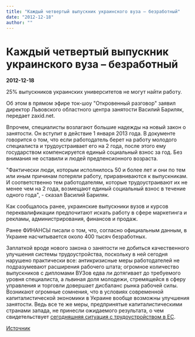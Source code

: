 ```yaml
---
title: "Каждый четвертый выпускник украинского вуза – безработный"
date: "2012-12-18"
author: ""
---
```


# Каждый четвертый выпускник украинского вуза – безработный

**2012-12-18** 

25% выпускников украинских университетов не могут найти работу.

Об этом в прямом эфире ток-шоу "Откровенный разговор" заявил директор Львовского областного центра занятости Василий Бариляк, передает zaxid.net.

Впрочем, специалисты возлагают большие надежды на новый закон о занятости. Он вступит в действие 1 января 2013 года. В документе говорится о том, что если работодатель берет на работу молодого специалиста и трудоустраивает его на 2 года, после этого ему государством компенсируется единый социальный взнос за год. Без внимания не оставили и людей предпенсионного возраста.

 "Фактически люди, которым исполнилось 50 и более лет и они по тем или иным причинам потеряли работу, приравниваются к выпускникам. И соответственно тем работодателям, которые трудоустраивают их не менее чем на 2 года, возмещают единый социальный взнос в течение одного года", - сказал Василий Бариляк.

Как сообщалось ранее, украинские выпускники вузов и курсов переквалификации предпочитают искать работу в сфере маркетинга и рекламы, администрирования, финансов и продаж.

Ранее ФИНАНСЫ писали о том, что, согласно официальным данным, в Украине насчитывается около 400 тысяч безработных.

Заплаткой вроде нового закона о занятости не добиться качественного улучшения системы трудоустройства, поскольку в ней сегодня нарушено практически все: антикризисные меры работодателей не подразумевают расширения рабочего штата; огромное количество выпускников с дипломами ВУЗов едва ли дотягивает до требуемого уровня специалиста, а львиная доля молодежи, стремящейся в сферу управления и торговли довершает дисбаланс рынка рабочей силы. Возникают огромные сомнения, что в условиях современной капиталистической экономики в Украине вообще возможны улучшения занятости. Ведь все те же меры, предпринятые капиталистическими странами запада, не принесли ожидаемого результата, о чем свидетельствует [сегодняшняя ситуация с трудоустройством в ЕС](https://propaganda-journal.net/6335.html).

[Источник](http://finance.bigmir.net/career/26376-Kazhdyj-chetvertyj-vypusknik-ukrainskogo-vuza---bezrabotnyj)